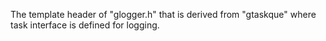 The template header of "glogger.h" that is derived from "gtaskque" where task interface is defined for logging.
